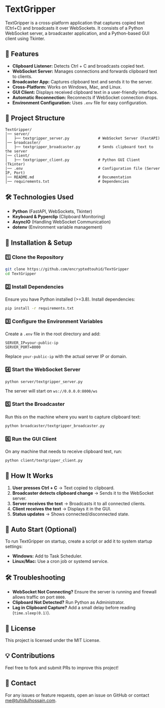 # TextGripper

TextGripper is a cross-platform application that captures copied text (Ctrl+C) and broadcasts it over WebSockets. It consists of a Python WebSocket server, a broadcaster application, and a Python-based GUI client using Tkinter.

## 📌 Features
- **Clipboard Listener:** Detects Ctrl + C and broadcasts copied text.
- **WebSocket Server:** Manages connections and forwards clipboard text to clients.
- **Broadcaster App:** Captures clipboard text and sends it to the server.
- **Cross-Platform:** Works on Windows, Mac, and Linux.
- **GUI Client:** Displays received clipboard text in a user-friendly interface.
- **Automatic Reconnection:** Reconnects if WebSocket connection drops.
- **Environment Configuration:** Uses `.env` file for easy configuration.

## 📂 Project Structure
```
TextGripper/
│── server/
│   ├── textgripper_server.py             # WebSocket Server (FastAPI)
│── broadcaster/
│   ├── textgripper_broadcaster.py        # Sends clipboard text to the server
│── client/
│   ├── textgripper_client.py             # Python GUI Client (Tkinter)
│── .env                                  # Configuration file (Server IP, Port)
│── README.md                             # Documentation
│── requirements.txt                      # Dependencies
```

## 🛠️ Technologies Used
- **Python** (FastAPI, WebSockets, Tkinter)
- **Keyboard & Pyperclip** (Clipboard Monitoring)
- **AsyncIO** (Handling WebSocket Communication)
- **dotenv** (Environment variable management)

## 🚀 Installation & Setup

### 1️⃣ Clone the Repository
```sh
git clone https://github.com/encryptedtouhid/TextGripper
cd TextGripper
```

### 2️⃣ Install Dependencies
Ensure you have Python installed (>=3.8). Install dependencies:
```sh
pip install -r requirements.txt
```

### 3️⃣ Configure the Environment Variables
Create a `.env` file in the root directory and add:
```
SERVER_IP=your-public-ip
SERVER_PORT=8000
```
Replace `your-public-ip` with the actual server IP or domain.

### 4️⃣ Start the WebSocket Server
```sh
python server/textgripper_server.py  
```
The server will start on `ws://0.0.0.0:8000/ws`

### 5️⃣ Start the Broadcaster
Run this on the machine where you want to capture clipboard text:
```sh
python broadcaster/textgripper_broadcaster.py  
```

### 6️⃣ Run the GUI Client
On any machine that needs to receive clipboard text, run:
```sh
python client/textgripper_client.py
```

## 📌 How It Works
1. **User presses Ctrl + C** → Text copied to clipboard.
2. **Broadcaster detects clipboard change** → Sends it to the WebSocket server.
3. **Server receives the text** → Broadcasts it to all connected clients.
4. **Client receives the text** → Displays it in the GUI.
5. **Status updates** → Shows connected/disconnected state.

## 🔄 Auto Start (Optional)
To run TextGripper on startup, create a script or add it to system startup settings:
- **Windows:** Add to Task Scheduler.
- **Linux/Mac:** Use a cron job or systemd service.

## 🛠️ Troubleshooting
- **WebSocket Not Connecting?** Ensure the server is running and firewall allows traffic on port `8000`.
- **Clipboard Not Detected?** Run Python as Administrator.
- **Lag in Clipboard Capture?** Add a small delay before reading (`time.sleep(0.1)`).

## 📜 License
This project is licensed under the MIT License.

## 💡 Contributions
Feel free to fork and submit PRs to improve this project!

## 📧 Contact
For any issues or feature requests, open an issue on GitHub or contact me@tuhidulhossain.com.

